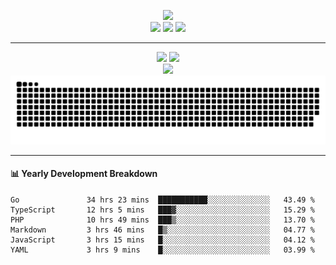 <p align="center">
  <img src="https://readme-typing-svg.herokuapp.com?font=Fira+Code&pause=1000&color=FF69B4&center=true&vCenter=true&width=435&lines=%F0%9F%8F%B3%EF%B8%8F%E2%80%8D%E2%9A%A7%EF%B8%8F+BaiYi's+GitHub+Profile+%F0%9F%8F%B3%EF%B8%8F%E2%80%8D%E2%9A%A7%EF%B8%8F" />
  <br>
  <a href="https://mtf.wiki/"><img src="https://img.shields.io/static/v1?label=Gender&message=Male-To-Female&color=ff69b4&style=for-the-badge" /></a>
  <a href="https://github.com/WhiteElytra"><img src="https://img.shields.io/github/followers/WhiteElytra?label=github%20followers&logo=github&style=for-the-badge" /></a>
  <a href="https://twitter.com/WhiteElytra"><img src="https://img.shields.io/twitter/follow/WhiteElytra?label=twitter%20%40WhiteElytra&logo=twitter&style=for-the-badge" /></a>
</p>

-----

<p align="center">
  <img src="https://github-readme-stats.vercel.app/api?username=WhiteElytra&count_private=true&show_icons=true&theme=buefy" width="400" />
  <img src="https://streak-stats.demolab.com/?user=WhiteElytra" width="400" />
  <br>
  <img src="https://activity-graph.herokuapp.com/graph?username=WhiteElytra&theme=minimal" />
  <br>
  <img src="https://github.com/WhiteElytra/WhiteElytra/raw/output/github-contribution-grid-snake.svg" />
</p>

-----

#### 📊 Yearly Development Breakdown

<!--START_SECTION:waka-->

```text
Go               34 hrs 23 mins  ███████████░░░░░░░░░░░░░░   43.49 %
TypeScript       12 hrs 5 mins   ███▓░░░░░░░░░░░░░░░░░░░░░   15.29 %
PHP              10 hrs 49 mins  ███▒░░░░░░░░░░░░░░░░░░░░░   13.70 %
Markdown         3 hrs 46 mins   █▒░░░░░░░░░░░░░░░░░░░░░░░   04.77 %
JavaScript       3 hrs 15 mins   █░░░░░░░░░░░░░░░░░░░░░░░░   04.12 %
YAML             3 hrs 9 mins    █░░░░░░░░░░░░░░░░░░░░░░░░   03.99 %
```

<!--END_SECTION:waka-->
